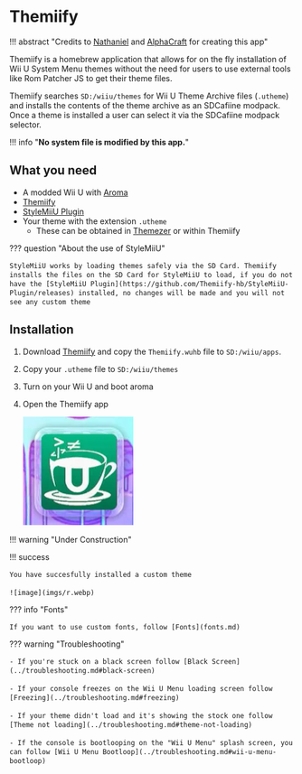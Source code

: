 # Themiify

!!! abstract "Credits to [Nathaniel](https://github.com/Fangal-Airbag) and [AlphaCraft](https://github.com/AlphaCraft9658) for creating this app"

Themiify is a homebrew application that allows for on the fly installation of Wii U System Menu themes without the need for users to use external tools like Rom Patcher JS to get their theme files.

Themiify searches `SD:/wiiu/themes` for Wii U Theme Archive files (`.utheme`) and installs the contents of the theme archive as an SDCafiine modpack. Once a theme is installed a user can select it via the SDCafiine modpack selector.

!!! info "**No system file is modified by this app.**"

## What you need

- A modded Wii U with [Aroma](https://wiiu.hacks.guide/aroma/getting-started.html)
- [Themiify](https://github.com/Themiify-hb/Themiify/releases)
- [StyleMiiU Plugin](https://github.com/Themiify-hb/StyleMiiU-Plugin/releases)
- Your theme with the extension `.utheme` 
    - These can be obtained in [Themezer](https://themezer.net/wiiu/themes) or within Themiify

??? question "About the use of StyleMiiU"

    StyleMiiU works by loading themes safely via the SD Card. Themiify installs the files on the SD Card for StyleMiiU to load, if you do not have the [StyleMiiU Plugin](https://github.com/Themiify-hb/StyleMiiU-Plugin/releases) installed, no changes will be made and you will not see any custom theme

## Installation

1. Download [Themiify](https://github.com/Themiify-hb/Themiify/releases) and copy the `Themiify.wuhb` file to `SD:/wiiu/apps`.
2. Copy your `.utheme` file to `SD:/wiiu/themes`
3. Turn on your Wii U and boot aroma
4. Open the Themiify app

    ![image](imgs/t1.webp)

!!! warning "Under Construction"

!!! success

    You have succesfully installed a custom theme

    ![image](imgs/r.webp)

??? info "Fonts"

    If you want to use custom fonts, follow [Fonts](fonts.md)

??? warning "Troubleshooting"

    - If you're stuck on a black screen follow [Black Screen](../troubleshooting.md#black-screen)

    - If your console freezes on the Wii U Menu loading screen follow [Freezing](../troubleshooting.md#freezing)

    - If your theme didn't load and it's showing the stock one follow [Theme not loading](../troubleshooting.md#theme-not-loading)

    - If the console is bootlooping on the "Wii U Menu" splash screen, you can follow [Wii U Menu Bootloop](../troubleshooting.md#wii-u-menu-bootloop)
